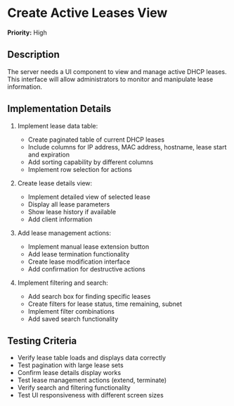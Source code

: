 # Create Active Leases View

**Priority:** High

## Description

The server needs a UI component to view and manage active DHCP leases. This interface will allow administrators to monitor and manipulate lease information.

## Implementation Details

1. Implement lease data table:
   - Create paginated table of current DHCP leases
   - Include columns for IP address, MAC address, hostname, lease start and expiration
   - Add sorting capability by different columns
   - Implement row selection for actions

2. Create lease details view:
   - Implement detailed view of selected lease
   - Display all lease parameters
   - Show lease history if available
   - Add client information

3. Add lease management actions:
   - Implement manual lease extension button
   - Add lease termination functionality
   - Create lease modification interface
   - Add confirmation for destructive actions

4. Implement filtering and search:
   - Add search box for finding specific leases
   - Create filters for lease status, time remaining, subnet
   - Implement filter combinations
   - Add saved search functionality

## Testing Criteria

- Verify lease table loads and displays data correctly
- Test pagination with large lease sets
- Confirm lease details display works
- Test lease management actions (extend, terminate)
- Verify search and filtering functionality
- Test UI responsiveness with different screen sizes